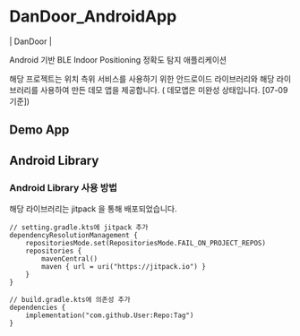 # DanDoor_AndroidApp
| DanDoor | 

Android 기반 BLE Indoor Positioning 정확도 탐지 애플리케이션

해당 프로젝트는 위치 측위 서비스를 사용하기 위한 안드로이드 라이브러리와 해당 라이브러리를 사용하여 만든 데모 앱을 제공합니다. ( 데모앱은 미완성 상태입니다. [07-09 기준])

## Demo App



## Android Library




### Android Library 사용 방법

해당 라이브러리는 jitpack 을 통해 배포되었습니다. 

```
// setting.gradle.kts에 jitpack 추가
dependencyResolutionManagement {
	repositoriesMode.set(RepositoriesMode.FAIL_ON_PROJECT_REPOS)
	repositories {
		mavenCentral()
		maven { url = uri("https://jitpack.io") }
	}
}

// build.gradle.kts에 의존성 추가
dependencies {
	implementation("com.github.User:Repo:Tag")
}
```
